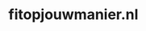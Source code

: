 ---
layout: post
title: "fitopjouwmanier.nl"
internal_url: "/dutchgov/fitopjouwmanier.nl.html"
subdomains_count: 4
all_subdomains_count: 4
urls_count: 4
ssl_rank: 0
http_rank: 35
url_link: /data/fitopjouwmanier.nl/urls.txt
all_subdomains_link: /data/fitopjouwmanier.nl/all_subdomains.txt
subdomains_link: /data/fitopjouwmanier.nl/subdomains.txt
categories: dutchgov
---